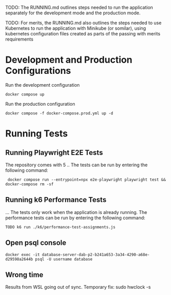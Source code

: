 TODO: The RUNNING.md outlines steps needed to run the application separately for the development mode and the production mode.

TODO: For merits, the RUNNING.md also outlines the steps needed to use Kubernetes to run the application with Minikube (or somilar), using kubernetes configuration files created as parts of the passing with merits requirements

# Development and Production Configurations

Run the development configuration

    docker compose up

Run the production configuration

    docker compose -f docker-compose.prod.yml up -d

# Running Tests

## Running Playwright E2E Tests

The repository comes with  5 .. The tests can be run by entering the following command:

     docker compose run --entrypoint=npx e2e-playwright playwright test && docker-compose rm -sf

## Running k6 Performance Tests

... The tests only work when the application is already running. The performance tests can be run by entering the following command:

    TODO k6 run ./k6/performance-test-assignments.js

## Open psql console

    docker exec -it database-server-dab-p2-b241a653-3a34-4290-a68e-d29598a2644b psql -U username database

## Wrong time

Results from WSL going out of sync. Temporary fix: sudo hwclock -s
